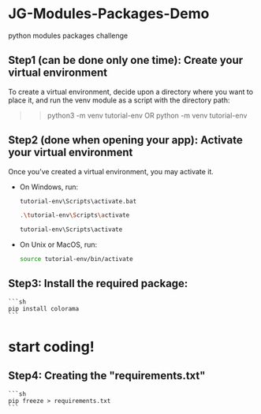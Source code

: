 # JG-Modules-Packages-Demo

python modules packages challenge

## Step1 (can be done only one time): Create your virtual environment

To create a virtual environment, decide upon a directory where you want to place it,
and run the venv module as a script with the directory path:

> > python3 -m venv tutorial-env
> > OR
> > python -m venv tutorial-env

## Step2 (done when opening your app): Activate your virtual environment

Once you’ve created a virtual environment, you may activate it.

- On Windows, run:
  ```sh
  tutorial-env\Scripts\activate.bat
  ```
  ```sh
  .\tutorial-env\Scripts\activate
  ```
  ```sh
  tutorial-env\Scripts\activate
  ```
- On Unix or MacOS, run:

  ```sh
  source tutorial-env/bin/activate
  ```

## Step3: Install the required package:

    ```sh
    pip install colorama
    ```

# start coding!

## Step4: Creating the "requirements.txt"

    ```sh
    pip freeze > requirements.txt
    ```
